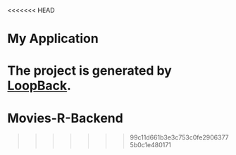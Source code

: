 <<<<<<< HEAD
# My Application

The project is generated by [LoopBack](http://loopback.io).
=======
# Movies-R-Backend
>>>>>>> 99c11d661b3e3c753c0fe29063775b0c1e480171
